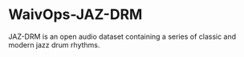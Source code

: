 # WaivOps-JAZ-DRM
JAZ-DRM is an open audio dataset containing a series of classic and modern jazz drum rhythms. 
